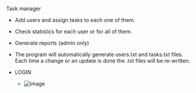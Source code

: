 Task manager

  - Add users and assign tasks to each one of them.
  - Check statistics for each user or for all of them.
  - Generate reports (admin only)
- The program will automatically generate users.txt and tasks.txt files. Each time a change or an update is done the .txt files will be re-written.

- LOGIN
  - ![image](https://github.com/MassimilianoCattani/finalCapstone/assets/52679658/f294a222-bf40-4deb-ab52-fff69be3a431)


